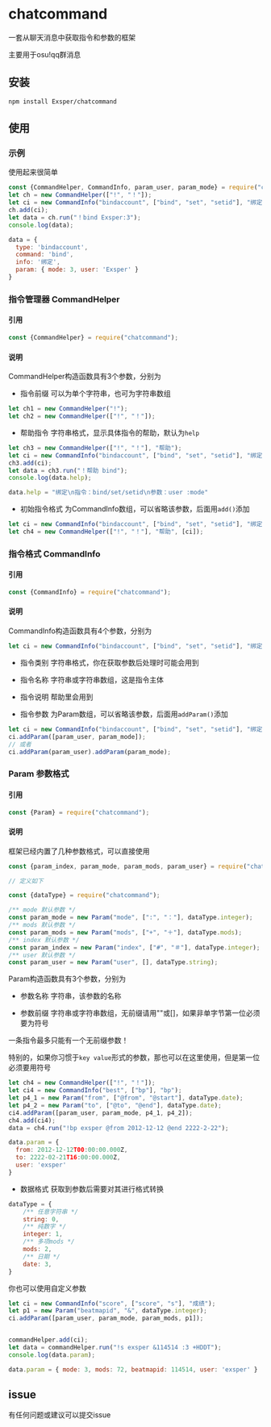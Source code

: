 # chatcommand

一套从聊天消息中获取指令和参数的框架

主要用于osu!qq群消息

## 安装

```
npm install Exsper/chatcommand
```

## 使用

### 示例

使用起来很简单
```javascript
const {CommandHelper, CommandInfo, param_user, param_mode} = require("chatcommand");
let ch = new CommandHelper(["!", "！"]);
let ci = new CommandInfo("bindaccount", ["bind", "set", "setid"], "绑定", [param_mode, param_user]);
ch.add(ci);
let data = ch.run("！bind Exsper:3");
console.log(data);
```
```javascript
data = {
  type: 'bindaccount',
  command: 'bind',
  info: '绑定',
  param: { mode: 3, user: 'Exsper' }
}
```



### 指令管理器 CommandHelper

#### 引用

```javascript
const {CommandHelper} = require("chatcommand");
```

#### 说明

CommandHelper构造函数具有3个参数，分别为

 - 指令前缀 可以为单个字符串，也可为字符串数组
```javascript
let ch1 = new CommandHelper("!");
let ch2 = new CommandHelper(["!", "！"]);
```
 - 帮助指令 字符串格式，显示具体指令的帮助，默认为```help```
```javascript
let ch3 = new CommandHelper(["!", "！"], "帮助");
let ci = new CommandInfo("bindaccount", ["bind", "set", "setid"], "绑定", [param_user, param_mode]);
ch3.add(ci);
let data = ch3.run("！帮助 bind");
console.log(data.help);
```
```javascript
data.help = "绑定\n指令：bind/set/setid\n参数：user :mode"
```
- 初始指令格式 为CommandInfo数组，可以省略该参数，后面用```add()```添加
```javascript
let ci = new CommandInfo("bindaccount", ["bind", "set", "setid"], "绑定", [param_user, param_mode]);
let ch4 = new CommandHelper(["!", "！"], "帮助", [ci]);
```



### 指令格式 CommandInfo

#### 引用

```javascript
const {CommandInfo} = require("chatcommand");
```

#### 说明

CommandInfo构造函数具有4个参数，分别为

```javascript
let ci = new CommandInfo("bindaccount", ["bind", "set", "setid"], "绑定", [param_user, param_mode]);
```

 - 指令类别 字符串格式，你在获取参数后处理时可能会用到

 - 指令名称 字符串或字符串数组，这是指令主体

 - 指令说明 帮助里会用到

 - 指令参数 为Param数组，可以省略该参数，后面用```addParam()```添加

```javascript
let ci = new CommandInfo("bindaccount", ["bind", "set", "setid"], "绑定");
ci.addParam([param_user, param_mode]);
// 或者
ci.addParam(param_user).addParam(param_mode);
```



### Param 参数格式

#### 引用

```javascript
const {Param} = require("chatcommand");
```

#### 说明

框架已经内置了几种参数格式，可以直接使用

```javascript
const {param_index, param_mode, param_mods, param_user} = require("chatcommand");

// 定义如下

const {dataType} = require("chatcommand");

/** mode 默认参数 */
const param_mode = new Param("mode", [":", "："], dataType.integer);
/** mods 默认参数 */
const param_mods = new Param("mods", ["+", "＋"], dataType.mods);
/** index 默认参数 */
const param_index = new Param("index", ["#", "＃"], dataType.integer);
/** user 默认参数 */
const param_user = new Param("user", [], dataType.string);
```

Param构造函数具有3个参数，分别为

 - 参数名称 字符串，该参数的名称

 - 参数前缀 字符串或字符串数组，无前缀请用""或[]，如果非单字节第一位必须要为符号

一条指令最多只能有一个无前缀参数！

特别的，如果你习惯于```key value```形式的参数，那也可以在这里使用，但是第一位必须要用符号
```javascript
let ch4 = new CommandHelper(["!", "！"]);
let ci4 = new CommandInfo("best", ["bp"], "bp");
let p4_1 = new Param("from", ["@from", "@start"], dataType.date);
let p4_2 = new Param("to", ["@to", "@end"], dataType.date);
ci4.addParam([param_user, param_mode, p4_1, p4_2]);
ch4.add(ci4);
data = ch4.run("!bp exsper @from 2012-12-12 @end 2222-2-22");
```

```javascript
data.param = {
  from: 2012-12-12T00:00:00.000Z,
  to: 2222-02-21T16:00:00.000Z,
  user: 'exsper'
}
```

 - 数据格式 获取到参数后需要对其进行格式转换

```javascript
dataType = {
    /** 任意字符串 */
    string: 0,
    /** 纯数字 */
    integer: 1,
    /** 多项mods */
    mods: 2,
    /** 日期 */
    date: 3,
}
```

你也可以使用自定义参数

```javascript
let ci = new CommandInfo("score", ["score", "s"], "成绩");
let p1 = new Param("beatmapid", "&", dataType.integer);
ci.addParam([param_user, param_mode, param_mods, p1]);


commandHelper.add(ci);
let data = commandHelper.run("!s exsper &114514 :3 +HDDT");
console.log(data.param);
```

```javascript
data.param = { mode: 3, mods: 72, beatmapid: 114514, user: 'exsper' }
```

## issue

有任何问题或建议可以提交issue
